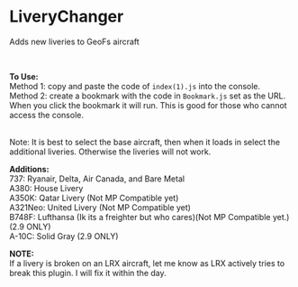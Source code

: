 # LiveryChanger
Adds new liveries to GeoFs aircraft <br>

<br>

**To Use:**<br>
Method 1: copy and paste the code of `index(1).js` into the console.<br>
Method 2: create a bookmark with the code in `Bookmark.js` set as the URL. When you click the bookmark it will run. This is good for those who cannot access the console.<br>
<br>

Note: It is best to select the base aircraft, then when it loads in select the additional liveries. Otherwise the liveries will not work.

**Additions:**<br>
737: Ryanair, Delta, Air Canada, and Bare Metal<br>
A380: House Livery<br>
A350K: Qatar Livery (Not MP Compatible yet)<br>
A321Neo: United Livery (Not MP Compatible yet)<br>
B748F: Lufthansa (Ik its a freighter but who cares)(Not MP Compatible yet.)(2.9 ONLY)<br>
A-10C: Solid Gray (2.9 ONLY)<br>


**NOTE:**<br>
If a livery is broken on an LRX aircraft, let me know as LRX actively tries to break this plugin. I will fix it within the day.

